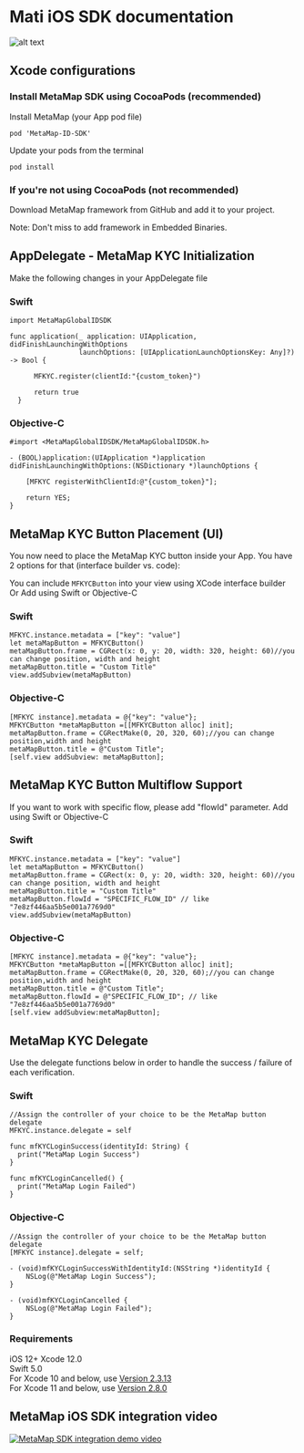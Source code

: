 # Mati iOS SDK documentation 

![alt text](https://github.com/MatiFace/mati-global-id-sdk/blob/master/readme_pic.png)

## Xcode configurations

### Install MetaMap SDK using CocoaPods (recommended)

Install MetaMap (your App pod file)
  
    pod 'MetaMap-ID-SDK'
    
Update your pods from the terminal

    pod install

### If you're not using CocoaPods (not recommended)

Download MetaMap framework from GitHub and add it to your project.

Note: Don't miss to add framework in Embedded Binaries.


## AppDelegate - MetaMap KYC Initialization

Make the following changes in your AppDelegate file 

### Swift
    
    import MetaMapGlobalIDSDK
    
    func application(_ application: UIApplication, didFinishLaunchingWithOptions
                     launchOptions: [UIApplicationLaunchOptionsKey: Any]?) -> Bool {
          
          MFKYC.register(clientId:"{custom_token}")
          
          return true
      }
      
      
      
### Objective-C
    
    #import <MetaMapGlobalIDSDK/MetaMapGlobalIDSDK.h>
    
    - (BOOL)application:(UIApplication *)application didFinishLaunchingWithOptions:(NSDictionary *)launchOptions {
        
        [MFKYC registerWithClientId:@"{custom_token}"];

        return YES;
    }

## MetaMap KYC Button Placement (UI)

You now need to place the MetaMap KYC button inside your App. You have 2 options for that (interface builder vs. code):

You can include `MFKYCButton` into your view using XCode interface builder
Or
Add using Swift or Objective-C 

### Swift
    
    MFKYC.instance.metadata = ["key": "value"]
    let metaMapButton = MFKYCButton()
    metaMapButton.frame = CGRect(x: 0, y: 20, width: 320, height: 60)//you can change position, width and height
    metaMapButton.title = "Custom Title"
    view.addSubview(metaMapButton)
    
### Objective-C
    
    [MFKYC instance].metadata = @{"key": "value"};
    MFKYCButton *metaMapButton =[[MFKYCButton alloc] init];
    metaMapButton.frame = CGRectMake(0, 20, 320, 60);//you can change position,width and height
    metaMapButton.title = @"Custom Title";
    [self.view addSubview: metaMapButton];
    
## MetaMap KYC Button Multiflow Support

If you want to work with specific flow, please add "flowId" parameter.
Add using Swift or Objective-C 

### Swift
    
    MFKYC.instance.metadata = ["key": "value"]
    let metaMapButton = MFKYCButton()
    metaMapButton.frame = CGRect(x: 0, y: 20, width: 320, height: 60)//you can change position, width and height
    metaMapButton.title = "Custom Title"
    metaMapButton.flowId = "SPECIFIC_FLOW_ID" // like "7e8zf446aa5b5e001a7769d0"
    view.addSubview(metaMapButton)
    
### Objective-C
    
    [MFKYC instance].metadata = @{"key": "value"};
    MFKYCButton *metaMapButton =[[MFKYCButton alloc] init];
    metaMapButton.frame = CGRectMake(0, 20, 320, 60);//you can change position,width and height
    metaMapButton.title = @"Custom Title";
    metaMapButton.flowId = @"SPECIFIC_FLOW_ID"; // like "7e8zf446aa5b5e001a7769d0"
    [self.view addSubview:metaMapButton];
    
## MetaMap KYC Delegate

Use the delegate functions below in order to handle the success / failure of each verification.

### Swift

    //Assign the controller of your choice to be the MetaMap button delegate
    MFKYC.instance.delegate = self

    func mfKYCLoginSuccess(identityId: String) {
      print("MetaMap Login Success")
    }
    
    func mfKYCLoginCancelled() {
      print("MetaMap Login Failed")
    }
    
### Objective-C
    
    //Assign the controller of your choice to be the MetaMap button delegate
    [MFKYC instance].delegate = self;

    - (void)mfKYCLoginSuccessWithIdentityId:(NSString *)identityId {
        NSLog(@"MetaMap Login Success");
    }
    
    - (void)mfKYCLoginCancelled {
        NSLog(@"MetaMap Login Failed");
    }
    
### Requirements 
   iOS 12+ 
   Xcode 12.0  
   Swift 5.0  
   For Xcode 10 and below, use [Version 2.3.13](https://github.com/MatiFace/mati-global-id-sdk/releases/tag/2.3.13)  
   For Xcode 11 and below, use [Version 2.8.0](https://github.com/MatiFace/mati-global-id-sdk/releases/tag/2.8.0)  


## MetaMap iOS SDK integration video    

[![MetaMap SDK integration demo video](https://img.youtube.com/vi/sPS7_QoFhpY/0.jpg)](https://www.youtube.com/watch?v=sPS7_QoFhpY)
